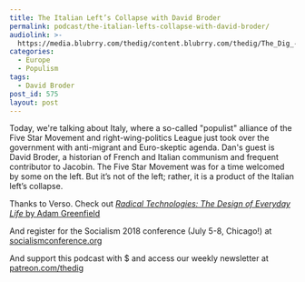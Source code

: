 ```yaml
---
title: The Italian Left’s Collapse with David Broder
permalink: podcast/the-italian-lefts-collapse-with-david-broder/
audiolink: >-
  https://media.blubrry.com/thedig/content.blubrry.com/thedig/The_Dig_-_EP_125_-_Broder_.mp3
categories:
  - Europe
  - Populism
tags:
  - David Broder
post_id: 575
layout: post
---
```


Today, we're talking about Italy, where a so-called "populist" alliance of the Five Star Movement and right-wing-politics League just took over the government with anti-migrant and Euro-skeptic agenda. Dan's guest is David Broder, a historian of French and Italian communism and frequent contributor to Jacobin. The Five Star Movement was for a time welcomed by some on the left. But it’s not of the left; rather, it is a product of the Italian left’s collapse.

Thanks to Verso. Check out [*Radical Technologies: The Design of Everyday Life* by Adam Greenfield](versobooks.com/books/2742-radical-technologies)

And register for the Socialism 2018 conference (July 5-8, Chicago!) at [socialismconference.org](socialismconference.org)

And support this podcast with $ and access our weekly newsletter at [patreon.com/thedig](http://www.patreon.com/TheDig)

 
